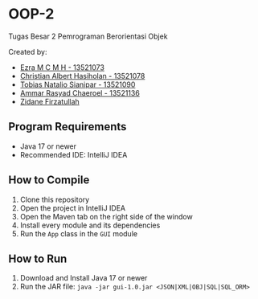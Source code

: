# OOP-2
Tugas Besar 2 Pemrograman Berorientasi Objek

Created by:
- [Ezra M C M H - 13521073](https://github.com/ezramcmh)
- [Christian Albert Hasiholan - 13521078](https://github.com/ChrisAlberth)
- [Tobias Natalio Sianipar - 13521090](https://github.com/tobisns)
- [Ammar Rasyad Chaeroel - 13521136](https://github.com/ammarasyad)
- [Zidane Firzatullah](https://github.com/zidane-itb)

## Program Requirements
- Java 17 or newer
- Recommended IDE: IntelliJ IDEA

## How to Compile
1. Clone this repository
2. Open the project in IntelliJ IDEA
3. Open the Maven tab on the right side of the window
4. Install every module and its dependencies
5. Run the `App` class in the `GUI` module

## How to Run
1. Download and Install Java 17 or newer
2. Run the JAR file: `java -jar gui-1.0.jar <JSON|XML|OBJ|SQL|SQL_ORM>`
